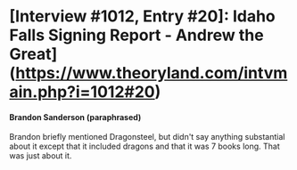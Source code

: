 # [Interview #1012, Entry #20]: Idaho Falls Signing Report - Andrew the Great](https://www.theoryland.com/intvmain.php?i=1012#20)

#### Brandon Sanderson (paraphrased)

Brandon briefly mentioned Dragonsteel, but didn't say anything substantial about it except that it included dragons and that it was 7 books long. That was just about it.

